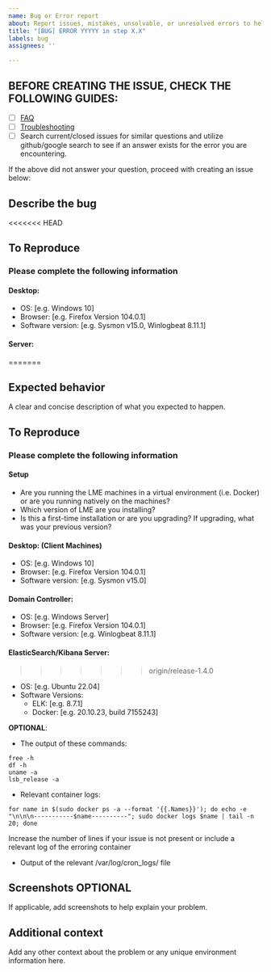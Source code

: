 ```yaml
---
name: Bug or Error report
about: Report issues, mistakes, unsolvable, or unresolved errors to help improve the project
title: "[BUG] ERROR YYYYY in step X.X"
labels: bug
assignees: ''

---
```


## **BEFORE CREATING THE ISSUE, CHECK THE FOLLOWING GUIDES**: 
 - [ ] [FAQ](https://github.com/cisagov/LME/blob/main/docs/markdown/reference/faq.md)
 - [ ] [Troubleshooting](https://github.com/cisagov/LME/blob/main/docs/markdown/reference/troubleshooting.md)
 - [ ] Search current/closed issues for similar questions and utilize github/google search to see if an answer exists for the error you are encountering.

If the above did not answer your question, proceed with creating an issue below: 

## Describe the bug
<<<<<<< HEAD
<!-- A clear and concise description of what the bug is. -->

## To Reproduce
<!-- Steps to reproduce the behavior. These should be clear enough that our team can understand your running environment, software/operating system versions, and anything else we might need to debug the issue.  -->  
<!-- Good examples can be found here: [Issue 1](https://github.com/cisagov/LME/issues/15) [Issue 2](https://github.com/cisagov/LME/issues/19).  --> 

### Please complete the following information
#### **Desktop:**
 - OS: [e.g. Windows 10]
 - Browser: [e.g. Firefox Version 104.0.1]
 - Software version: [e.g. Sysmon v15.0, Winlogbeat 8.11.1]
 
#### **Server:**
=======
<!-- A clear and concise description of what the software flaw you are experiencing looks like, or what the behavior is. -->

## Expected behavior
A clear and concise description of what you expected to happen.

## To Reproduce
<!-- Steps to reproduce the behavior. These should be clear enough that our team can understand your running environment, software/operating system versions and anything else we might need to debug the issue.  -->  
<!-- Good examples can be found here: [Issue 1](https://github.com/cisagov/LME/issues/15) [Issue 2](https://github.com/cisagov/LME/issues/19).  --> 

### Please complete the following information

#### **Setup**
- Are you running the LME machines in a virtual environment (i.e. Docker) or are you running natively on the machines?
- Which version of LME are you installing?
- Is this a first-time installation or are you upgrading?  If upgrading, what was your previous version?

#### **Desktop:** (Client Machines)
- OS: [e.g. Windows 10]
- Browser: [e.g. Firefox Version 104.0.1]
- Software version: [e.g. Sysmon v15.0]

#### **Domain Controller:** 
- OS: [e.g. Windows Server]
- Browser: [e.g. Firefox Version 104.0.1]
- Software version: [e.g. Winlogbeat 8.11.1]
 
#### **ElasticSearch/Kibana Server:**
>>>>>>> origin/release-1.4.0
- OS: [e.g. Ubuntu 22.04]
- Software Versions:
  - ELK: [e.g. 8.7.1]
  - Docker: [e.g. 20.10.23, build 7155243]

**OPTIONAL**:
- The output of these commands: 
```
free -h
df -h 
uname -a 
lsb_release -a
```
- Relevant container logs: 
```
for name in $(sudo docker ps -a --format '{{.Names}}'); do echo -e "\n\n\n-----------$name----------"; sudo docker logs $name | tail -n 20; done
```
Increase the number of lines if your issue is not present or include a relevant log of the erroring container
- Output of the relevant /var/log/cron_logs/ file


## Screenshots **OPTIONAL**
If applicable, add screenshots to help explain your problem.

## Additional context
Add any other context about the problem or any unique environment information here.
